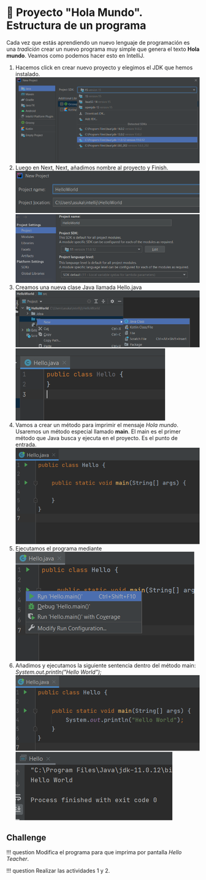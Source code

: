 # 💾 Proyecto "Hola Mundo". Estructura de un programa

Cada vez que estás aprendiendo un nuevo lenguaje de programación es una *tradición* crear un nuevo programa muy simple que genera el texto **Hola mundo**.
Veamos como podemos hacer esto en IntelliJ.

1. Hacemos click en crear nuevo proyecto y elegimos el JDK que hemos instalado.
![IntelliJ](../img/selectjdk.png)
2. Luego en Next, Next, añadimos nombre al proyecto y Finish.
![IntelliJ](../img/projectname.png)
![IntelliJ](../img/projectstructure.png)
3. Creamos una nueva clase Java llamada Hello.java
![IntelliJ](../img/newjavaclass.png)
![IntelliJ](../img/helloclass.png)
4. Vamos a crear un método para imprimir el mensaje *Hola mundo*. Usaremos un método especial llamado **main**. El main es el primer método que Java busca y ejecuta en el proyecto. Es el punto de entrada.
![IntelliJ](../img/main.png)
5. Ejecutamos el programa mediante
![IntelliJ](../img/run.png)
6. Añadimos y ejecutamos la siguiente sentencia dentro del método main: *System.out.println("Hello World");*
![IntelliJ](../img/printhelloworld.png)
![IntelliJ](../img/output.png)

## Challenge

!!! question
    Modifica el programa para que imprima por pantalla *Hello Teacher*.

!!! question
    Realizar las actividades 1 y 2.
